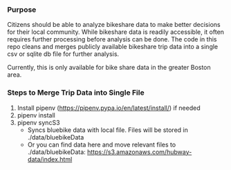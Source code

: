 ### Purpose

Citizens should be able to analyze bikeshare data to make better decisions for their local community. While bikeshare data is readily accessible, it often requires further processing before analysis can be done. The code in this repo cleans and merges publicly available bikeshare trip data into a single csv or sqlite db file for further analysis.

Currently, this is only available for bike share data in the greater Boston area.

### Steps to Merge Trip Data into Single File

1. Install pipenv (https://pipenv.pypa.io/en/latest/install/) if needed
2. pipenv install
3. pipenv syncS3
   - Syncs bluebike data with local file. Files will be stored in ./data/bluebikeData
   - Or you can find data here and move relevant files to ./data/bluebikeData: https://s3.amazonaws.com/hubway-data/index.html
